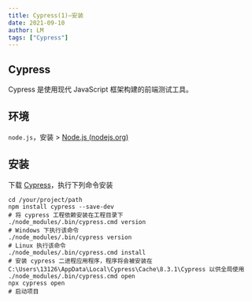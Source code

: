 ```yaml
---
title: Cypress(1)—安装
date: 2021-09-10
author: LM
tags: ["Cypress"]
---
```


## Cypress

Cypress 是使用现代 JavaScript 框架构建的前端测试工具。

## 环境

`node.js`，安装 > [Node.js (nodejs.org)](https://nodejs.org/zh-cn/)

## 安装

下载 [Cypress](https://docs.cypress.io/)，执行下列命令安装 

```shell
cd /your/project/path
npm install cypress --save-dev
# 将 cypress 工程依赖安装在工程目录下
./node_modules/.bin/cypress.cmd version
# Windows 下执行该命令
./node_modules/.bin/cypress version
# Linux 执行该命令
./node_modules/.bin/cypress.cmd install
# 安装 cypress 二进程应用程序，程序将会被安装在  C:\Users\13126\AppData\Local\Cypress\Cache\8.3.1\Cypress 以供全局使用
./node_modules/.bin/cypress.cmd open
npx cypress open
# 启动项目
```


